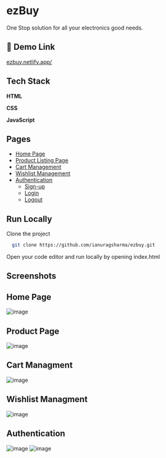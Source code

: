 
# ezBuy

One Stop solution for all your electronics good needs.


## 🔗 Demo Link
[ezbuy.netlify.app/](https://ezbuy.netlify.app/)


## Tech Stack

**HTML**

**CSS** 

**JavaScript** 


## Pages

 - [Home Page](https://ezbuy.netlify.app/)
 - [Product Listing Page](https://ezbuy.netlify.app/pages/product.html)
 - [Cart Management](https://ezbuy.netlify.app/pages/cart.html)
 - [Wishlist Management](https://ezbuy.netlify.app/pages/wishlist.html)
 - [Authentication](https://ezbuy.netlify.app/pages/signup.html)
     - [Sign-up](https://ezbuy.netlify.app/pages/signup.html)
     - [Login](https://ezbuy.netlify.app/pages/login.html)
     - [Logout](https://ezbuy.netlify.app/pages/wishlist.html)

## Run Locally

Clone the project

```bash
  git clone https://github.com/ianuragsharma/ezbuy.git
```

Open your code editor and run locally by opening index.html

## Screenshots

## Home Page
![image](https://user-images.githubusercontent.com/41025915/155165036-61954e91-eff9-44c6-b2ad-10e96185cb6b.png)
## Product Page
![image](https://user-images.githubusercontent.com/41025915/155165153-a9ecedb4-1d06-4518-860f-42e9fd15e3b2.png)
## Cart Managment
![image](https://user-images.githubusercontent.com/41025915/155165316-4d9110ec-e573-464e-b850-a613eb9e41ec.png)
## Wishlist Managment
![image](https://user-images.githubusercontent.com/41025915/155165920-8da563b0-802d-4cb0-b096-91b6a62b6dad.png)
## Authentication
![image](https://user-images.githubusercontent.com/41025915/155165996-8658adaf-812e-43da-8ff5-2e4f7cf88caa.png)
![image](https://user-images.githubusercontent.com/41025915/155166039-5b789c65-9aaa-4b38-98c8-974c45f20c36.png)
